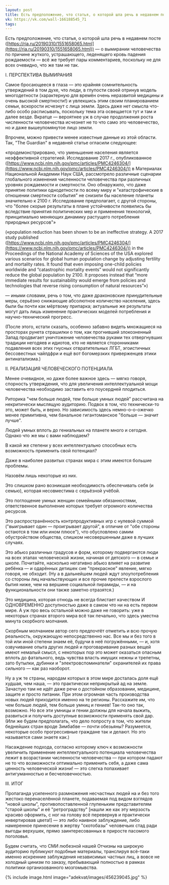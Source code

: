 ```yaml
---
layout: post
title: Есть предположение, что статья, о которой шла речь в недавнем посте...
vk: https://vk.com/wall-166188545_71
tags:
---
```

Есть предположение, что статья, о которой шла речь в недавнем посте ([https://ria.ru/20190310/1551658065.html](https://ria.ru/20190310/1551658065.html)) — о вымирании человечества по причине жуткого, устрашающего, леденящего кровь падения рождаемости — всё же требует пары комментариев, поскольку не для всех очевидно, что же там не так.

I. ПЕРСПЕКТИВА ВЫМИРАНИЯ

Самое бросающееся в глаза — это крайняя сомнительность утверждений в том духе, что люди, в глупости своей отринув модель многодетности (характерную для времён очень неразвитой медицины и очень высокой смертности!) и увлекшись этим своим планированием семьи, вскорости исчезнут с лица земли. Здесь даже нет смысла что-либо особо расписывать, поскольку тема эта освещается тут и там и далее везде. Вкратце — вероятнее уж в случае продолжения роста численности человечества исчезнет не то что само это человечество, но и даже вышеупомянутое лицо земли.

Впрочем, можно привести менее известные данные из этой области. Так, "The Guardian" в недавней статье огласили следующее: 

«продемонстрировано, что уменьшение населения является неэффективной стратегией. Исследование 2017 г., опубликованное ([https://www.ncbi.nlm.nih.gov/pmc/articles/PMC4246304/](https://www.ncbi.nlm.nih.gov/pmc/articles/PMC4246304/)) в Материалах Национальной Академии Наук США, рассмотрело различные сценарии глобального изменения численности человечества при различных уровнях рождаемости и смертности. Оно обнаружило, что даже принятие политики однодетности по всему миру и "катастрофические в отношении смертности события" не снизили бы население планеты значительно к 2100 г. Исследование предполагает, с другой стороны, что "более скорые результаты в плане устойчивости появились бы вcледствие принятия политических мер и применения технологий, принципиально меняющих динамику растущего потребления природных ресурсов"»

(«population reduction has been shown to be an ineffective strategy. A 2017 study published ([https://www.ncbi.nlm.nih.gov/pmc/articles/PMC4246304/](https://www.ncbi.nlm.nih.gov/pmc/articles/PMC4246304/)) in the Proceedings of the National Academy of Sciences of the USA explored various scenarios for global human population change by adjusting fertility and mortality rates. It found that even imposing one-child policies worldwide and “catastrophic mortality events” would not significantly reduce the global population by 2100. It proposes instead that “more immediate results for sustainability would emerge from policies and technologies that reverse rising consumption of natural resources”»)

— иными словами, речь о том, что даже драконовские принудительные меры, серьёзно снижающие абсолютное количество населения, здесь были бы почти как мёртвому припарка; актуальные же результаты могут дать лишь изменение практических моделей потребления и научно-технический прогресс.

(После этого, кстати сказать, особенно забавно видеть множащиеся на просторах рунета страшилки о том, как прогнивший злокозненный Запад продвигает уничтожение человечества руками тех отвергнувших традиции негодяев и идиотов, кто не является сторонниками подавления всех этих гнусных отвратительных ЛГБТ, эгоистичных бессовестных чайлдфри и ещё вот богомерзких приверженцев этики антинатализма.)

II. РЕАЛИЗАЦИЯ ЧЕЛОВЕЧЕСКОГО ПОТЕНЦИАЛА

Менее очевидное, но даже более важное здесь — мягко говоря, спорность утверждения, что для увеличения интеллектуальной мощи человечества необходимо заставить его поусердней плодиться.

Риторика "чем больше людей, тем больше умных людей" рассчитана на некритически мыслящую аудиторию. Подвох в том, что технически-то это, может быть, и верно. Но зависимость здесь немно-о-о-ожечко менее примитивна, чем банальное гигантоманское "больше — значит лучше".

Людей умных вплоть до гениальных на планете много и сегодня. Однако что же мы с вами наблюдаем? 

В какой же степени у всех интеллектуально способных есть возможность применить свой потенциал? 

Даже в наиболее развитых странах мира с этим имеются большие проблемы. 

Назовём лишь некоторые из них.

Это слишком рано возникшая необходимость обеспечивать себя (и семью), которая несовместима с серьёзной учёбой. 

Это поглощение умных женщин семейными обязанностями, ответственное выполнение которых требует огромного количества ресурсов.

Это распространённость контрпродуктивных игр с нулевой суммой ("выигрывает один — проигрывает другой", в отличие от "обе стороны остаются в том или ином плюсе"), что обусловлено самим обустройством общества, слишком несовершенным даже в лучших случаях.

Это абьюз различных градусов и форм, которому подвергаются люди на всех этапах человеческой жизни, начиная от детского — в семье и школе. Почитайте, насколько негативно абьюз влияет на развитие ребёнка — и одарённых детишек сие "прекрасное" явление, мягко говоря, не обходит. (Ну а в дальнейшем людей ждут злоупотребления со стороны лиц начальствующих и все прочие прелести взрослого бытия ниже, чем на вершине социальной пирамиды, — и на функциональности они также заметно отразятся.)

Это медицина, которая отнюдь не всегда блистает качеством И ОДНОВРЕМЕННО доступностью даже в самом что ни на есть первом мире. А уж про весь остальной можно даже не говорить: уже в некоторых странах второго мира всё так печально, что здесь уместна минута скорбного молчания.

Скорбным молчанием автор сего предпочтёт отметить и всю прочую реальность, окружающую непосредственно нас. Все мы и без того в той или иной степени знаем её, будучи в неё погружёнными, — и, хотя озвучивание опыта других людей и проговаривание разных вещей имеют немалый смысл, с некоторых пор это может оказаться опасным вплоть до фатального, ведь чувства власть имущих нежны и трепетны, зато бутылки, дубинки и "электровспоминатели" охранителей их права сильного — как раз наоборот.

Ну а уж те страны, народам которых в этом мире досталась доля ещё худшая, чем наша, — это практически неприкрытый ад на земле. Зачастую там не идёт даже речи о достойном образовании, медицине, защите и просто питании. При этом огромная часть производства новых людей приходится именно на те регионы. Расскажите им, что чем больше людей, тем больше умниц и гениев! Так-то оно так, возможно. Но все эти умницы и гении должны для начала выжить, развиться и получить доступные возможности применять свой дар. (Или же будем предполагать, что дело попросту в том, что жители беднейших стран вроде Зимбабве — почти обезьяны? Разумеется, некоторые особо прогрессивные граждане так и делают. Но это называется сами знаете как.)

Насаждение подхода, согласно которому ключ к возможности увеличить применение интеллектуального потенциала человечества лежит в возрастании численности человечества — при котором падают не то что возможности оптимально применить себя, а даже сама ценность человеческой жизни! — это слегка попахивает антигуманностью и бесчеловечностью. 

III. ИТОГ

Пропаганда усиленного размножения несчастных людей на и без того жестоко перенаселённой планете, подаваемая под видом взглядов "новой школы", противопоставленной глупеньким представителям "старой школы" и её "ретроградству" \[нашли же как эту мерзость красиво оформить, с ног на голову всё перевернув и практически инвертировав цвета!\] — это либо наивное заблуждение, либо намеренное принесение в жертву "скотобазы" человечьих стад ради выгоды верхушек, прямо заинтересованных в приросте пасомого поголовья. 

Будем считать, что СМИ любезной нашей Отчизны на широкую аудиторию публикуют подобные материалы, транслируя всё-таки именно искренние заблуждения независимых частных лиц, а вовсе не холодный цинизм по заказу, пребывающий полностью в рамках политики организованного мозгомывства.

{% include image.html image="adekvat/images/456239045.jpg" %}